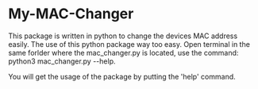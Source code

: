 # My-MAC-Changer
This package is written in python to change the devices MAC address easily. The use of this python package way too easy.
Open terminal in the same forlder where the mac_changer.py is located, use the command: 
              python3 mac_changer.py --help.

You will get the usage of the package by putting the 'help' command. 

